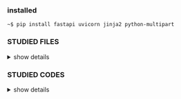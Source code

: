 ### installed
```
~$ pip install fastapi uvicorn jinja2 python-multipart
```
### STUDIED FILES
<details>
  <summary>show details</summary>

|구분|소스|설명|
|--|--|--|
|메인파일 생성|[main.py](./main.py)|메인 파일 생성 및 app-router연결|
|라우트파일 생성|[main.py](./home.py)|라우트 파일 생성 및 app-router연결|

</details>

### STUDIED CODES
<details>
  <summary>show details</summary>

### main.py imports - main basic form

```
from fastapi import FastAPI

from fastapi.middleware.cors import CORSMiddleware

from routes.homes import router as event_router

from fastapi import Request

from fastapi.templating import Jinja2Templates

templates = Jinja2Templates(directory ="templates/") # html 틀이 있는 폴더 위치

app = FastAPI()

@app.get("/index")
async def root(request:Request):
    pass
    return templates.TemplateResponse("index.html",
                                      {"request":request})

```

### home.py imports - route basic form

```

from fastapi import APIRouter

from starlette.responses import HTMLResponse

from fastapi.templating import Jinja2Templates

from fastapi import Request

templates = Jinja2Templates(directory ="templates/")

router = APIRouter()

@app.get("/index")
async def root(request:Request):
    pass
    return templates.TemplateResponse("index.html",
                                      {"request":request})


```

